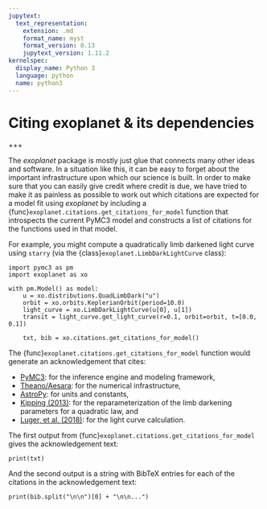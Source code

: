 ```yaml
---
jupytext:
  text_representation:
    extension: .md
    format_name: myst
    format_version: 0.13
    jupytext_version: 1.11.2
kernelspec:
  display_name: Python 3
  language: python
  name: python3
---
```


# Citing exoplanet & its dependencies

+++

The *exoplanet* package is mostly just glue that connects many other ideas and software.
In a situation like this, it can be easy to forget about the important infrastructure upon which our science is built.
In order to make sure that you can easily give credit where credit is due, we have tried to make it as painless as possible to work out which citations are expected for a model fit using *exoplanet* by including a {func}`exoplanet.citations.get_citations_for_model` function that introspects the current PyMC3 model and constructs a list of citations for the functions used in that model.

For example, you might compute a quadratically limb darkened light curve using `starry` (via the {class}`exoplanet.LimbDarkLightCurve` class):

```{code-cell}
import pymc3 as pm
import exoplanet as xo

with pm.Model() as model:
    u = xo.distributions.QuadLimbDark("u")
    orbit = xo.orbits.KeplerianOrbit(period=10.0)
    light_curve = xo.LimbDarkLightCurve(u[0], u[1])
    transit = light_curve.get_light_curve(r=0.1, orbit=orbit, t=[0.0, 0.1])

    txt, bib = xo.citations.get_citations_for_model()
```

The {func}`exoplanet.citations.get_citations_for_model` function would generate an acknowledgement that cites:

* [PyMC3](https://docs.pymc.io/#citing-pymc3): for the inference engine and modeling framework,
* [Theano/Aesara](https://aesara.readthedocs.io/en/latest/citation.html): for the numerical infrastructure,
* [AstroPy](http://www.astropy.org/acknowledging.html): for units and constants,
* [Kipping (2013)](https://arxiv.org/abs/1308.0009): for the reparameterization of the limb darkening parameters for a quadratic law, and
* [Luger, et al. (2018)](https://arxiv.org/abs/1810.06559): for the light curve calculation.

The first output from {func}`exoplanet.citations.get_citations_for_model` gives the acknowledgement text:

```{code-cell}
print(txt)
```

And the second output is a string with BibTeX entries for each of the citations in the acknowledgement text:

```{code-cell}
print(bib.split("\n\n")[0] + "\n\n...")
```

```{code-cell}

```
